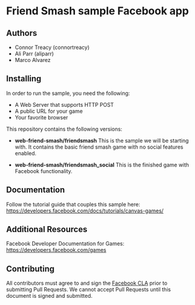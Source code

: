 # Friend Smash sample Facebook app

## Authors

* Connor Treacy (connortreacy)
* Ali Parr (aliparr)
* Marco Alvarez

## Installing

In order to run the sample, you need the following:

* A Web Server that supports HTTP POST
* A public URL for your game
* Your favorite browser

This repository contains the following versions:

* **web-friend-smash/friendsmash** This is the sample we will be starting with. It contains the basic friend smash game with no social features enabled.

* **web-friend-smash/friendsmash_social** This is the finished game with Facebook functionality. 

## Documentation

Follow the tutorial guide that couples this sample here: https://developers.facebook.com/docs/tutorials/canvas-games/


## Additional Resources

Facebook Developer Documentation for Games: https://developers.facebook.com/games

## Contributing

All contributors must agree to and sign the [Facebook CLA](https://developers.facebook.com/opensource/cla) prior to submitting Pull Requests. We cannot accept Pull Requests until this document is signed and submitted.
